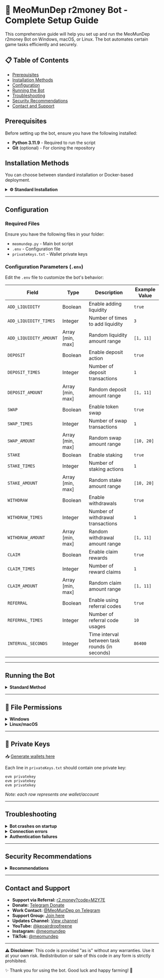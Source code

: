 # 🤖 MeoMunDep r2money Bot - Complete Setup Guide

This comprehensive guide will help you set up and run the MeoMunDep r2money Bot on Windows, macOS, or Linux. The bot automates certain game tasks efficiently and securely.

## 📋 Table of Contents

- [Prerequisites](#prerequisites)
- [Installation Methods](#installation-methods)
- [Configuration](#configuration)
- [Running the Bot](#running-the-bot)
- [Troubleshooting](#troubleshooting)
- [Security Recommendations](#security-recommendations)
- [Contact and Support](#contact-and-support)

## Prerequisites

Before setting up the bot, ensure you have the following installed:

- **Python 3.11.9** - Required to run the script
- **Git** (optional) - For cloning the repository

## Installation Methods

You can choose between standard installation or Docker-based deployment.

<details>
<summary><b>⚙️ Standard Installation</b></summary>

### 1. Install Python

<details>
<summary><b>Windows</b></summary>

- Download Python from [python.org](https://www.python.org/downloads/release/python-3119/)
- During installation, check "Add Python to PATH"
- Verify installation by opening Command Prompt and typing:
  ```bash
  python --version
  ```

</details>

<details>
<summary><b>macOS</b></summary>

- Install [Homebrew](https://brew.sh/) first:

  ```bash
  /bin/bash -c "$(curl -fsSL https://raw.githubusercontent.com/Homebrew/install/HEAD/install.sh)"
  ```

- Install Python using Homebrew:

  ```bash
  brew install python
  ```

- Verify installation:

  ```bash
  python3 --version
  ```

</details>

<details>
<summary><b>Linux</b></summary>

- For Ubuntu/Debian:

  ```bash
  sudo apt update
  sudo apt install python3 python3-pip -y
  ```

- For CentOS/RHEL:

  ```bash
  sudo yum install python3 python3-pip -y
  ```

- Verify installation:

  ```bash
  python3 --version
  ```

</details>

### 2. Install Git (Optional)

<details>
<summary><b>Windows</b></summary>

- Download from [git-scm.com](https://git-scm.com/download/win)
- Use default settings during installation

</details>

<details>
<summary><b>macOS</b></summary>

```bash
brew install git
```

</details>

<details>
<summary><b>Linux (Debian/Ubuntu)</b></summary>

```bash
sudo apt install git -y
```

</details>

### 3. Clone Repository (If using Git)

```bash
git clone https://github.com/MeoMunDep/r2money.git
cd r2money
```

</details>

---

## Configuration

### Required Files

Ensure you have the following files in your folder:

- `meomundep.py` - Main bot script
- `.env` - Configuration file
- `privateKeys.txt` - Wallet private keys

### Configuration Parameters (`.env`)

Edit the `.env` file to customize the bot's behavior:

| Field                  | Type              | Description                                    | Example Value |
| ---------------------- | ----------------- | ---------------------------------------------- | ------------- |
| `ADD_LIQUIDITY`        | Boolean           | Enable adding liquidity                        | `true`        |
| `ADD_LIQUIDITY_TIMES`  | Integer           | Number of times to add liquidity               | `3`           |
| `ADD_LIQUIDITY_AMOUNT` | Array \[min, max] | Random liquidity amount range                  | `[1, 11]`     |
| `DEPOSIT`              | Boolean           | Enable deposit action                          | `true`        |
| `DEPOSIT_TIMES`        | Integer           | Number of deposit transactions                 | `1`           |
| `DEPOSIT_AMOUNT`       | Array \[min, max] | Random deposit amount range                    | `[1, 11]`     |
| `SWAP`                 | Boolean           | Enable token swap                              | `true`        |
| `SWAP_TIMES`           | Integer           | Number of swap transactions                    | `1`           |
| `SWAP_AMOUNT`          | Array \[min, max] | Random swap amount range                       | `[10, 20]`    |
| `STAKE`                | Boolean           | Enable staking                                 | `true`        |
| `STAKE_TIMES`          | Integer           | Number of staking actions                      | `1`           |
| `STAKE_AMOUNT`         | Array \[min, max] | Random stake amount range                      | `[10, 20]`    |
| `WITHDRAW`             | Boolean           | Enable withdrawals                             | `true`        |
| `WITHDRAW_TIMES`       | Integer           | Number of withdrawal transactions              | `1`           |
| `WITHDRAW_AMOUNT`      | Array \[min, max] | Random withdrawal amount range                 | `[1, 11]`     |
| `CLAIM`                | Boolean           | Enable claim rewards                           | `true`        |
| `CLAIM_TIMES`          | Integer           | Number of reward claims                        | `1`           |
| `CLAIM_AMOUNT`         | Array \[min, max] | Random claim amount range                      | `[1, 11]`     |
| `REFERRAL`             | Boolean           | Enable using referral codes                    | `true`        |
| `REFERRAL_TIMES`       | Integer           | Number of referral code usages                 | `10`          |
| `INTERVAL_SECONDS`     | Integer           | Time interval between task rounds (in seconds) | `86400`       |

---

## Running the Bot

<details>
<summary><b>Standard Method</b></summary>

### Windows

```bash
python meomundep.py
```

Or double-click the provided `run.bat` file.

### macOS/Linux

```bash
python3 meomundep.py
```

Or make the script executable and run:

```bash
chmod +x run.sh && ./run.sh
```

</details>

---

## 🔐 File Permissions

<details>
<summary><b>Windows</b></summary>

```powershell
Set-ExecutionPolicy -Scope Process -ExecutionPolicy Bypass
```

</details>

<details>
<summary><b>Linux/macOS</b></summary>

```bash
chmod 600 configs.json privateKeys.txt .env meomundep.py
```

</details>

---

## 🔑 Private Keys

📥 [Generate wallets here](https://github.com/MeoMunDep/Automatic-Ultimate-Create-Wallets-for-Airdrop)

Each line in `privateKeys.txt` should contain one private key:

```
evm privatekey
evm privatekey
evm privatekey
```

_Note: each row represents one wallet/account_

---

## Troubleshooting

<details>
<summary><b>Bot crashes on startup</b></summary>

- Ensure all required packages are installed
- Check your Python version (Python 3.11.9 required)
- Verify configuration file format

</details>

<details>
<summary><b>Connection errors</b></summary>

- Check your internet connection
- Verify proxy settings if using proxies
- Check if the required endpoints are accessible

</details>

<details>
<summary><b>Authentication failures</b></summary>

- Ensure your private key is correct and not malformed

</details>

---

## Security Recommendations

<details>
<summary><b>Recommendations</b></summary>

1. **Data Protection**:

   - Keep your `privateKeys.txt` and `.env` files safe
   - Use file permissions to prevent unauthorized access

2. **Docker Security**:

   - Run Docker containers as non-root user:

     ```bash
     docker run -u 1000:1000 meomundep-bot
     ```

   - Keep Docker and dependencies updated

</details>

---

## Contact and Support

- **Support via Referral:** [r2.money?code=M2Y7E](https://r2.money?code=M2Y7E)
- **Donate:** [Telegram Donate](https://t.me/KeoAirDropFreeNe/312/27801)
- **Work Contact:** [@MeoMunDep on Telegram](https://t.me/MeoMunDep)
- **Support Group:** [Join here](https://t.me/KeoAirDropFreeNe)
- **Updates Channel:** [View channel](https://t.me/KeoAirDropFreeNee)
- **YouTube:** [@keoairdropfreene](https://www.youtube.com/@keoairdropfreene)
- **Instagram:** [@meomundep](https://www.instagram.com/meomundep)
- **TikTok:** [@meomundep](https://www.tiktok.com/@meomundep)

---

⚠️ **Disclaimer**: This code is provided "as is" without any warranties. Use it at your own risk. Redistribution or sale of this code in any form is strictly prohibited.

✨ Thank you for using the bot. Good luck and happy farming! 🚀
